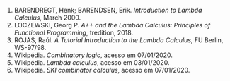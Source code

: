 1.  BARENDREGT, Henk; BARENDSEN, Erik. *Introduction to Lambda Calculus*, March 2000.
2.  LOCZEWSKI, Georg P. *A++ and the Lambda Calculus: Principles of Functional Programming*, tredition, 2018.
3.  ROJAS, Raúl. *A Tutorial Introduction to the Lambda Calculus*, FU Berlin, WS-97/98.
4.  Wikipédia. *Combinatory logic*, acesso em 07/01/2020.
5.  Wikipédia. *Lambda calculus*, acesso em 03/01/2020.
6.  Wikipédia. *SKI combinator calculus*, acesso em 07/01/2020.